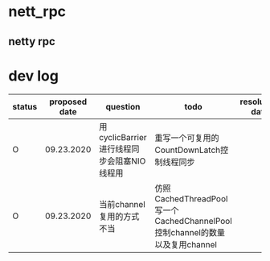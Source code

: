 # nett_rpc

## netty rpc 

# dev log

status | proposed date| question | todo | resolution date| actual solution| 
------------- |----------- | ------------- | --------|----|------|
O|  09.23.2020 | 用cyclicBarrier进行线程同步会阻塞NIO线程用 | 重写一个可复用的CountDownLatch控制线程同步 |   | 还是需要一个可复用的CountDownLatch来控制线程间的同步|
O|09.23.2020 | 当前channel复用的方式不当 | 仿照CachedThreadPool写一个CachedChannelPool控制channel的数量以及复用channel| | netty中有SimpleChannelPool与FixedChannelPool直接使用即可





